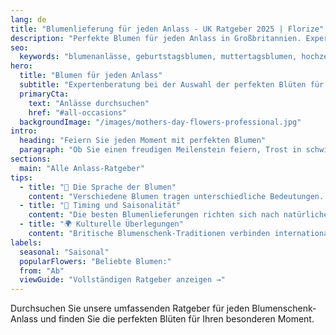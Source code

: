 ```yaml
---
lang: de
title: "Blumenlieferung für jeden Anlass - UK Ratgeber 2025 | Florize"
description: "Perfekte Blumen für jeden Anlass in Großbritannien. Experten-Ratgeber für Geburtstage, Muttertag, Valentinstag, Hochzeiten, Jubiläen und mehr. Finden Sie die idealen Blüten für Ihren besonderen Moment."
seo:
  keywords: "blumenanlässe, geburtstagsblumen, muttertagsblumen, hochzeitsblumen, beerdigungsblumen, jubiläumsblumen"
hero:
  title: "Blumen für jeden Anlass"
  subtitle: "Expertenberatung bei der Auswahl der perfekten Blüten für die besonderen Momente des Lebens"
  primaryCta:
    text: "Anlässe durchsuchen"
    href: "#all-occasions"
  backgroundImage: "/images/mothers-day-flowers-professional.jpg"
intro:
  heading: "Feiern Sie jeden Moment mit perfekten Blumen"
  paragraph: "Ob Sie einen freudigen Meilenstein feiern, Trost in schwierigen Zeiten spenden oder einfach jemandem zeigen möchten, dass Sie ihn schätzen – die richtigen Blumen können ausdrücken, was Worte nicht können. Unsere Experten-Ratgeber helfen Ihnen, das perfekte Arrangement für jeden besonderen Anlass zu wählen."
sections:
  main: "Alle Anlass-Ratgeber"
tips:
  - title: "🌸 Die Sprache der Blumen"
    content: "Verschiedene Blumen tragen unterschiedliche Bedeutungen. Das Verständnis davon hilft Ihnen, Ihre Gefühle effektiv zu kommunizieren und Arrangements zu wählen, die Ihre Absichten repräsentieren."
  - title: "📅 Timing und Saisonalität"
    content: "Die besten Blumenlieferungen richten sich nach natürlichen Jahreszeiten. Unsere Ratgeber berücksichtigen Spitzenverfügbarkeit, Preisschwankungen und traditionelle Schenkzeiten."
  - title: "🌍 Kulturelle Überlegungen"
    content: "Britische Blumenschenk-Traditionen verbinden internationale Einflüsse mit lokalen Bräuchen. Wir helfen Ihnen sicherzustellen, dass Ihr Blumengeschenk angemessen ist und herzlich aufgenommen wird."
labels:
  seasonal: "Saisonal"
  popularFlowers: "Beliebte Blumen:"
  from: "Ab"
  viewGuide: "Vollständigen Ratgeber anzeigen →"
---
```


Durchsuchen Sie unsere umfassenden Ratgeber für jeden Blumenschenk-Anlass und finden Sie die perfekten Blüten für Ihren besonderen Moment.
